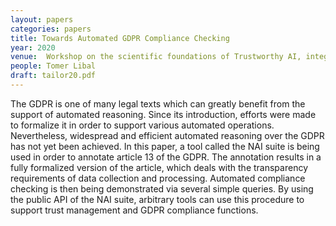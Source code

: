 ```yaml
---
layout: papers
categories: papers
title: Towards Automated GDPR Compliance Checking
year: 2020
venue:  Workshop on the scientific foundations of Trustworthy AI, integrating learning, optimisation and reasoning
people: Tomer Libal
draft: tailor20.pdf
---
```


The GDPR is one of many legal texts which can greatly
benefit from the support of automated reasoning. Since its introduction,
efforts were made to formalize it in order to support various automated
operations. Nevertheless, widespread and efficient automated reasoning
over the GDPR has not yet been achieved. In this paper, a tool called
the NAI suite is being used in order to annotate article 13 of the GDPR.
The annotation results in a fully formalized version of the article, which
deals with the transparency requirements of data collection and processing. Automated compliance checking is then being demonstrated via
several simple queries. By using the public API of the NAI suite, arbitrary tools can use this procedure to support trust management and
GDPR compliance functions.

